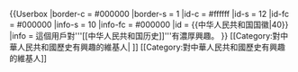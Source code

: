 {{Userbox
  |border-c = #000000
  |border-s = 1
  |id-c     = #ffffff
  |id-s     = 12
  |id-fc    = #000000
  |info-s   = 10
  |info-fc  = #000000
  |id       = {{中华人民共和国国徽|40}}
  |info     = 這個用戶對'''[[中华人民共和国历史]]'''有濃厚興趣。
}}
<includeonly>[[Category:對中華人民共和國歷史有興趣的維基人| ]]</includeonly>
<noinclude>[[Category:對中華人民共和國歷史有興趣的維基人]]</noinclude>